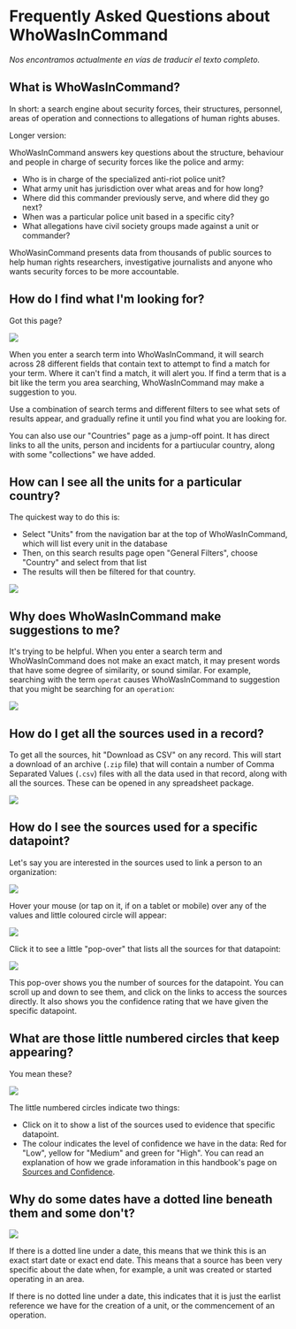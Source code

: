 # Frequently Asked Questions about WhoWasInCommand

*Nos encontramos actualmente en vías de traducir el texto completo.*

## What is WhoWasInCommand?

In short: a search engine about security forces, their structures, personnel, areas of operation and connections to allegations of human rights abuses.

Longer version:

WhoWasInCommand answers key questions about the structure, behaviour and people in charge of security forces like the police and army:

 * Who is in charge of the specialized anti-riot police unit?
 * What army unit has jurisdiction over what areas and for how long?
 * Where did this commander previously serve, and where did they go next?
 * When was a particular police unit based in a specific city?
 * What allegations have civil society groups made against a unit or commander?

WhoWasinCommand presents data from thousands of public sources to help human rights researchers, investigative journalists and anyone who wants security forces to be more accountable.

## How do I find what I'm looking for?

Got this page?

![](/assets/wwic_no_results.png)

When you enter a search term into WhoWasInCommand, it will search across 28 different fields that contain text to attempt to find a match for your term. Where it can't find a match, it will alert you. If find a term that is a bit like the term you area searching, WhoWasInCommand may make a suggestion to you.

Use a combination of search terms and different filters to see what sets of results appear, and gradually refine it until you find what you are looking for.

You can also use our "Countries" page as a jump-off point. It has direct links to all the units, person and incidents for a partiucular country, along with some "collections" we have added.

## How can I see all the units for a particular country?

The quickest way to do this is:

 * Select "Units" from the navigation bar at the top of WhoWasInCommand, which will list every unit in the database
 * Then, on this search results page open "General Filters", choose "Country" and select from that list
 * The results will then be filtered for that country.

![](/assets/wwic_country_filter.gif)

## Why does WhoWasInCommand make suggestions to me?

It's trying to be helpful. When you enter a search term and WhoWasInCommand does not make an exact match, it may present words that have some degree of similarity, or sound similar. For example, searching with the term `operat` causes WhoWasInCommand to suggestion that you might be searching for an `operation`:

![](/assets/wwic_suggestions.png)

## How do I get all the sources used in a record?

To get all the sources, hit "Download as CSV" on any record. This will start a download of an archive (`.zip` file) that will contain a number of Comma Separated Values (`.csv`) files with all the data used in that record, along with all the sources. These can be opened in any spreadsheet package.

![](/assets/wwic_download_button.png)

## How do I see the sources used for a specific datapoint?

Let's say you are interested in the sources used to link a person to an organization:

![](/assets/wwic_sources_before_hover.png)

Hover your mouse (or tap on it, if on a tablet or mobile) over any of the values and little coloured circle will appear:

![](/assets/wwic_sources_after_hover.png)

 Click it to see a little "pop-over" that lists all the sources for that datapoint:

![](/assets/wwic_sources_popover.png)

This pop-over shows you the number of sources for the datapoint. You can scroll up and down to see them, and click on the links to access the sources directly. It also shows you the confidence rating that we have given the specific datapoint. 

## What are those little numbered circles that keep appearing?

You mean these?

![](/assets/wwic_citation_references.gif)

The little numbered circles indicate two things:
 * Click on it to show a list of the sources used to evidence that specific datapoint.
 * The colour indicates the level of confidence we have in the data: Red for "Low", yellow for "Medium" and green for "High". You can read an explanation of how we grade inforamation in this handbook's page on [Sources and Confidence](/datamodel/sourcesconfidence.md).

## Why do some dates have a dotted line beneath them and some don't?

![](/assets/wwic_start_date_dotted.png)

If there is a dotted line under a date, this means that we think this is an exact start date or exact end date. This means that a source has been very specific about the date when, for example, a unit was created or started operating in an area. 

If there is no dotted line under a date, this indicates that it is just the earlist reference we have for the creation of a unit, or the commencement of an operation.
